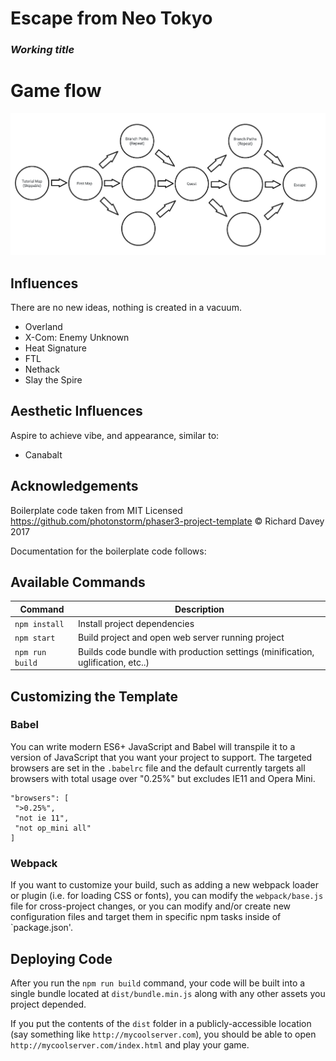 # Escape from Neo Tokyo 
### *Working title*

# Game flow

![Overall game flow diagram](https://github.com/disperse/escape-from-neo-tokyo/blob/main/docs/images/game-flow.png?raw=true)

## Influences
There are no new ideas, nothing is created in a vacuum.

  * Overland
  * X-Com: Enemy Unknown
  * Heat Signature  
  * FTL
  * Nethack
  * Slay the Spire

## Aesthetic Influences
Aspire to achieve vibe, and appearance, similar to:

  * Canabalt

## Acknowledgements

Boilerplate code taken from MIT Licensed https://github.com/photonstorm/phaser3-project-template &copy; Richard Davey 2017

Documentation for the boilerplate code follows:

## Available Commands

| Command | Description |
|---------|-------------|
| `npm install` | Install project dependencies |
| `npm start` | Build project and open web server running project |
| `npm run build` | Builds code bundle with production settings (minification, uglification, etc..) |

## Customizing the Template

### Babel

You can write modern ES6+ JavaScript and Babel will transpile it to a version of JavaScript that you want your project to support. The targeted browsers are set in the `.babelrc` file and the default currently targets all browsers with total usage over "0.25%" but excludes IE11 and Opera Mini.

 ```
"browsers": [
  ">0.25%",
  "not ie 11",
  "not op_mini all"
]
 ```

### Webpack

If you want to customize your build, such as adding a new webpack loader or plugin (i.e. for loading CSS or fonts), you can modify the `webpack/base.js` file for cross-project changes, or you can modify and/or create new configuration files and target them in specific npm tasks inside of `package.json'.

## Deploying Code

After you run the `npm run build` command, your code will be built into a single bundle located at `dist/bundle.min.js` along with any other assets you project depended. 

If you put the contents of the `dist` folder in a publicly-accessible location (say something like `http://mycoolserver.com`), you should be able to open `http://mycoolserver.com/index.html` and play your game.

